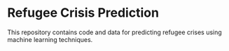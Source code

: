# Refugee Crisis Prediction

This repository contains code and data for predicting refugee crises using machine learning techniques.
